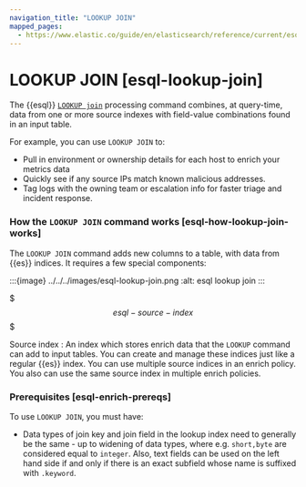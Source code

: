```yaml
---
navigation_title: "LOOKUP JOIN"
mapped_pages:
  - https://www.elastic.co/guide/en/elasticsearch/reference/current/esql-enrich-data.html
---
```


# LOOKUP JOIN [esql-lookup-join]

The {{esql}} [`LOOKUP join`](/reference/query-languages/esql/esql-commands.md#esql-lookup-join) processing command combines, at query-time, data from one or more source indexes with field-value combinations found in an input table.

For example, you can use `LOOKUP JOIN` to:

* Pull in environment or ownership details for each host to enrich your metrics data
* Quickly see if any source IPs match known malicious addresses.
* Tag logs with the owning team or escalation info for faster triage and incident response.


### How the `LOOKUP JOIN` command works [esql-how-lookup-join-works]

The `LOOKUP JOIN` command adds new columns to a table, with data from {{es}} indices. It requires a few special components:

:::{image} ../../../images/esql-lookup-join.png
:alt: esql lookup join
:::


$$$esql-source-index$$$

Source index
:   An index which stores enrich data that the `LOOKUP` command can add to input tables. You can create and manage these indices just like a regular {{es}} index. You can use multiple source indices in an enrich policy. You also can use the same source index in multiple enrich policies.


### Prerequisites [esql-enrich-prereqs]

To use `LOOKUP JOIN`, you must have:

* Data types of join key and join field in the lookup index need to generally be the same - up to widening of data types, where e.g. `short,byte` are considered equal to `integer`. Also, text fields can be used on the left hand side if and only if there is an exact subfield whose name is suffixed with `.keyword`.

